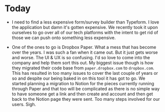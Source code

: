 # Today

* I need to find a less expensive form/survey builder than Typeform. I love the application but damn it's gotten expensive. We recently took it upon ourselves to go over all of our tech platforms with the intent to get rid of those we can push onto something less expensive.

* One of the ones to go is Dropbox Paper. What a mess that has become over the years. I was such a fan when it came out. But it just gets worse and worse. The UI & UX is so confusing. I'd so love to come into the company and help them sort this out. My biggest issue though is how they migrated their code base from `paper.dropbox.com` to `dropbox.com`. This has resulted in too many issues to cover the last couple of years or so and despite our being baked in on this tool it has got to go. We started planning a migration to Notion for the pieces currently running through Paper and that too will be complicated as there is no simple way to have someone get a link and then create and account and then get back to the Notion page they were sent. Too many steps involved for our users. Sigh.
